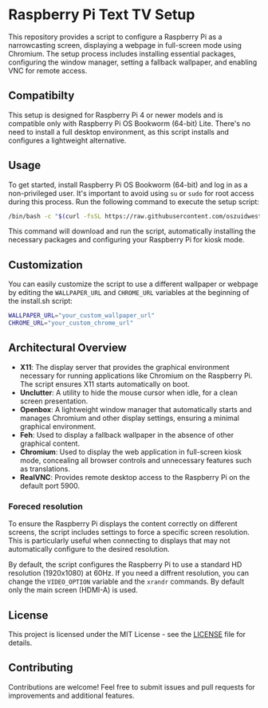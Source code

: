 # Raspberry Pi Text TV Setup

This repository provides a script to configure a Raspberry Pi as a narrowcasting screen, displaying a webpage in full-screen mode using Chromium. The setup process includes installing essential packages, configuring the window manager, setting a fallback wallpaper, and enabling VNC for remote access.

## Compatibilty 
This setup is designed for Raspberry Pi 4 or newer models and is compatible only with Raspberry Pi OS Bookworm (64-bit) Lite. There's no need to install a full desktop environment, as this script installs and configures a lightweight alternative.

## Usage
To get started, install Raspberry Pi OS Bookworm (64-bit) and log in as a non-privileged user. It's important to avoid using `su` or `sudo` for root access during this process. Run the following command to execute the setup script:

   ```bash
   /bin/bash -c "$(curl -fsSL https://raw.githubusercontent.com/oszuidwest/rpi-teksttv/main/install.sh)".
   ```

This command will download and run the script, automatically installing the necessary packages and configuring your Raspberry Pi for kiosk mode.

## Customization

You can easily customize the script to use a different wallpaper or webpage by editing the `WALLPAPER_URL` and `CHROME_URL` variables at the beginning of the install.sh script:

```bash
WALLPAPER_URL="your_custom_wallpaper_url"
CHROME_URL="your_custom_chrome_url"
```

## Architectural Overview

- **X11**: The display server that provides the graphical environment necessary for running applications like Chromium on the Raspberry Pi. The script ensures X11 starts automatically on boot.
- **Unclutter**: A utility to hide the mouse cursor when idle, for a clean screen presentation.
- **Openbox**: A lightweight window manager that automatically starts and manages Chromium and other display settings, ensuring a minimal graphical environment.
- **Feh**: Used to display a fallback wallpaper in the absence of other graphical content.
- **Chromium**: Used to display the web application in full-screen kiosk mode, concealing all browser controls and unnecessary features such as translations.
- **RealVNC**: Provides remote desktop access to the Raspberry Pi on the default port 5900.

### Foreced resolution
To ensure the Raspberry Pi displays the content correctly on different screens, the script includes settings to force a specific screen resolution. This is particularly useful when connecting to displays that may not automatically configure to the desired resolution.

By default, the script configures the Raspberry Pi to use a standard HD resolution (1920x1080) at 60Hz. If you need a diffrent resolution, you can change the `VIDEO_OPTION` variable and the `xrandr` commands. By default only the main screen (HDMI-A) is used.

## License

This project is licensed under the MIT License - see the [LICENSE](LICENSE) file for details.

## Contributing

Contributions are welcome! Feel free to submit issues and pull requests for improvements and additional features.
